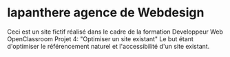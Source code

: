 # lapanthere agence de Webdesign

Ceci est un site fictif réalisé dans le cadre de la formation Developpeur Web OpenClassroom Projet 4: "Optimiser un site existant" 
Le but étant d'optimiser le référencement naturel et l'accessibilité d'un site existant.

